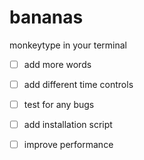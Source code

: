 # bananas

monkeytype in your terminal

- [ ] add more words
- [ ] add different time controls
- [ ] test for any bugs
- [ ] add installation script 
- [ ] improve performance

